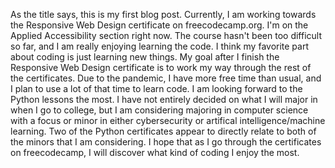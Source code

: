 As the title says, this is my first blog post. Currently, I am working towards the Responsive Web Design certificate on freecodecamp.org. I'm on the Applied Accessibility section right now. The course hasn't been too difficult so far, and I am really enjoying learning the code. I think my favorite part about coding is just learning new things. My goal after I finish the Responsive Web Design certificate is to work my way through the rest of the certificates. Due to the pandemic, I have more free time than usual, and I plan to use a lot of that time to learn code. I am looking forward to the Python lessons the most. I have not entirely decided on what I will major in when I go to college, but I am considering majoring in computer science with a focus or minor in either cybersecurity or artifical intelligence/machine learning. Two of the Python certificates appear to directly relate to both of the minors that I am considering. I hope that as I go through the certificates on freecodecamp, I will discover what kind of coding I enjoy the most. 
